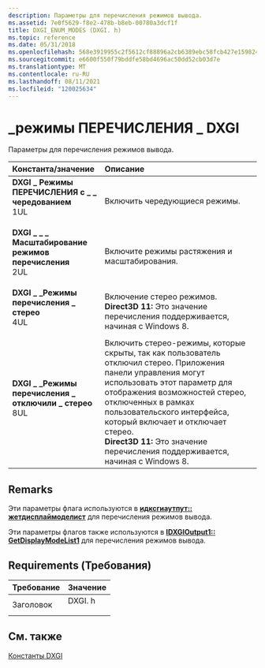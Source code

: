 ```yaml
---
description: Параметры для перечисления режимов вывода.
ms.assetid: 7e0f5629-f8e2-478b-b8eb-00780a3dcf1f
title: DXGI_ENUM_MODES (DXGI. h)
ms.topic: reference
ms.date: 05/31/2018
ms.openlocfilehash: 568e3919955c2f5612cf88896a2cb6389ebc58fcb427e159824c1dc2feeebca6
ms.sourcegitcommit: e6600f550f79bddfe58bd4696ac50dd52cb03d7e
ms.translationtype: MT
ms.contentlocale: ru-RU
ms.lasthandoff: 08/11/2021
ms.locfileid: "120025634"
---
```

# <a name="dxgi_enum_modes"></a>\_режимы ПЕРЕЧИСЛЕНИЯ \_ DXGI

Параметры для перечисления режимов вывода.



| Константа/значение                                                                                                                                                                                                                                                                  | Описание                                                                                                                                                                                                                                                                                                                                     |
|:--------------------------------------------------------------------------------------------------------------------------------------------------------------------------------------------------------------------------------------------------------------------------------|:------------------------------------------------------------------------------------------------------------------------------------------------------------------------------------------------------------------------------------------------------------------------------------------------------------------------------------------------|
| <span id="DXGI_ENUM_MODES_INTERLACED"></span><span id="dxgi_enum_modes_interlaced"></span><dl> <dt>**DXGI \_ Режимы ПЕРЕЧИСЛЕНИЯ с \_ \_ чередованием**</dt> <dt>1UL</dt> </dl>                 | Включить чередующиеся режимы.<br/>                                                                                                                                                                                                                                                                                                            |
| <span id="DXGI_ENUM_MODES_SCALING"></span><span id="dxgi_enum_modes_scaling"></span><dl> <dt>**DXGI \_ \_ \_ Масштабирование режимов перечисления**</dt> <dt>2UL</dt> </dl>                          | Включите режимы растяжения и масштабирования.<br/>                                                                                                                                                                                                                                                                                                     |
| <span id="DXGI_ENUM_MODES_STEREO"></span><span id="dxgi_enum_modes_stereo"></span><dl> <dt>**DXGI \_ \_Режимы перечисления \_ стерео**</dt> <dt>4UL</dt> </dl>                             | Включение стерео режимов.<br/> **Direct3D 11:** Это значение перечисления поддерживается, начиная с Windows 8.<br/>                                                                                                                                                                                                                       |
| <span id="DXGI_ENUM_MODES_DISABLED_STEREO"></span><span id="dxgi_enum_modes_disabled_stereo"></span><dl> <dt>**DXGI \_ \_Режимы перечисления \_ отключили \_ стерео**</dt> <dt>8UL</dt> </dl> | Включить стерео-режимы, которые скрыты, так как пользователь отключил стерео. Приложения панели управления могут использовать этот параметр для отображения возможностей стерео, отключенных в рамках пользовательского интерфейса, который включает и отключает стерео.<br/> **Direct3D 11:** Это значение перечисления поддерживается, начиная с Windows 8.<br/> |



## <a name="remarks"></a>Remarks

Эти параметры флага используются в [**идксгиаутпут:: жетдисплаймоделист**](/windows/desktop/api/DXGI/nf-dxgi-idxgioutput-getdisplaymodelist) для перечисления режимов вывода.

Эти параметры флагов также используются в [**IDXGIOutput1:: GetDisplayModeList1**](/windows/desktop/api/DXGI1_2/nf-dxgi1_2-idxgioutput1-getdisplaymodelist1) для перечисления режимов вывода.

## <a name="requirements"></a>Requirements (Требования)



| Требование | Значение |
|-------------------|-----------------------------------------------------------------------------------|
| Заголовок<br/> | <dl> <dt>DXGI. h</dt> </dl> |



## <a name="see-also"></a>См. также

<dl> <dt>

[Константы DXGI](d3d10-graphics-reference-dxgi-constants.md)
</dt> </dl>

 

 




